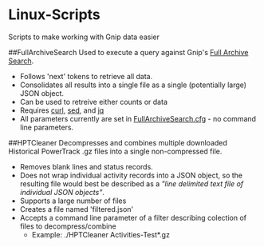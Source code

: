 # Linux-Scripts
Scripts to make working with Gnip data easier

##FullArchiveSearch
Used to execute a query against Gnip's [Full Archive Search](http://support.gnip.com/apis/search_full_archive_api/).

  * Follows 'next' tokens to retrieve all data.
  * Consolidates all results into a single file as a single (potentially large) JSON object.
  * Can be used to retreive either counts or data
  * Requires [curl](https://curl.haxx.se), [sed](http://www.grymoire.com/Unix/Sed.html), and [jq](https://stedolan.github.io/jq/)
*  All parameters currently are set in [FullArchiveSearch.cfg](FullArchiveSearch.cfg)  - no command line parameters.

##HPTCleaner
Decompresses and combines multiple downloaded Historical PowerTrack .gz files into a single non-compressed file.

  * Removes blank lines and status records.
  * Does not wrap individual activity records into a JSON object, so the resulting file would best be described as a *"line delimited text file of individual JSON objects"*.
  * Supports a large number of files
  * Creates a file named 'filtered.json'
  * Accepts a command line parameter of a filter describing colection of files to decompress/combine
     * Example:  ./HPTCleaner Activities-Test*.gz
  
